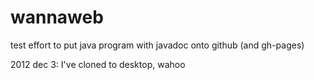 wannaweb
========

test effort to put java program with javadoc onto github (and gh-pages)

2012 dec 3: I've cloned to desktop, wahoo